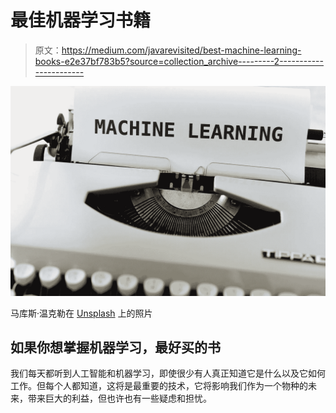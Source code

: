 # 最佳机器学习书籍

> 原文：<https://medium.com/javarevisited/best-machine-learning-books-e2e37bf783b5?source=collection_archive---------2----------------------->

![](img/f062800fc3f1fd90098c02c23901ebb7.png)

马库斯·温克勒在 [Unsplash](https://unsplash.com/s/photos/machine-learning?utm_source=unsplash&utm_medium=referral&utm_content=creditCopyText) 上的照片

## 如果你想掌握机器学习，最好买的书

我们每天都听到人工智能和机器学习，即使很少有人真正知道它是什么以及它如何工作。但每个人都知道，这将是最重要的技术，它将影响我们作为一个物种的未来，带来巨大的利益，但也许也有一些疑虑和担忧。